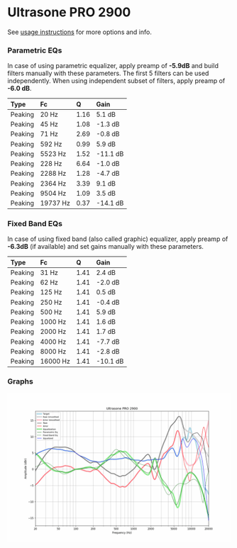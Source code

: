 # Ultrasone PRO 2900
See [usage instructions](https://github.com/jaakkopasanen/AutoEq#usage) for more options and info.

### Parametric EQs
In case of using parametric equalizer, apply preamp of **-5.9dB** and build filters manually
with these parameters. The first 5 filters can be used independently.
When using independent subset of filters, apply preamp of **-6.0 dB**.

| Type    | Fc       |    Q | Gain     |
|:--------|:---------|:-----|:---------|
| Peaking | 20 Hz    | 1.16 | 5.1 dB   |
| Peaking | 45 Hz    | 1.08 | -1.3 dB  |
| Peaking | 71 Hz    | 2.69 | -0.8 dB  |
| Peaking | 592 Hz   | 0.99 | 5.9 dB   |
| Peaking | 5523 Hz  | 1.52 | -11.1 dB |
| Peaking | 228 Hz   | 6.64 | -1.0 dB  |
| Peaking | 2288 Hz  | 1.28 | -4.7 dB  |
| Peaking | 2364 Hz  | 3.39 | 9.1 dB   |
| Peaking | 9504 Hz  | 1.09 | 3.5 dB   |
| Peaking | 19737 Hz | 0.37 | -14.1 dB |

### Fixed Band EQs
In case of using fixed band (also called graphic) equalizer, apply preamp of **-6.3dB**
(if available) and set gains manually with these parameters.

| Type    | Fc       |    Q | Gain     |
|:--------|:---------|:-----|:---------|
| Peaking | 31 Hz    | 1.41 | 2.4 dB   |
| Peaking | 62 Hz    | 1.41 | -2.0 dB  |
| Peaking | 125 Hz   | 1.41 | 0.5 dB   |
| Peaking | 250 Hz   | 1.41 | -0.4 dB  |
| Peaking | 500 Hz   | 1.41 | 5.9 dB   |
| Peaking | 1000 Hz  | 1.41 | 1.6 dB   |
| Peaking | 2000 Hz  | 1.41 | 1.7 dB   |
| Peaking | 4000 Hz  | 1.41 | -7.7 dB  |
| Peaking | 8000 Hz  | 1.41 | -2.8 dB  |
| Peaking | 16000 Hz | 1.41 | -10.1 dB |

### Graphs
![](./Ultrasone%20PRO%202900.png)